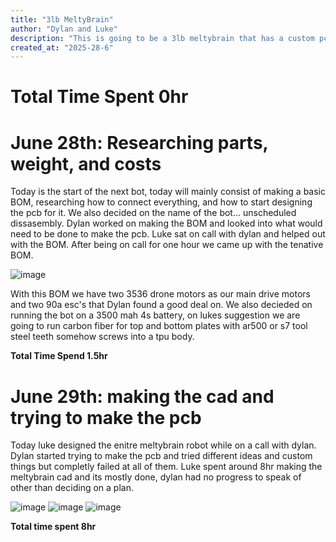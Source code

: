 ```yaml
---
title: "3lb MeltyBrain"
author: "Dylan and Luke"
description: "This is going to be a 3lb meltybrain that has a custom pcb to control pwm movement"
created_at: "2025-28-6"
---
```

# Total Time Spent 0hr

# June 28th: Researching parts, weight, and costs

Today is the start of the next bot, today will mainly consist of making a basic BOM, researching how to connect everything, and how to start designing the pcb for it. We also decided on the name of the bot... unscheduled dissasembly. Dylan worked on making the BOM and looked into what would need to be done to make the pcb. Luke sat on call with dylan and helped out with the BOM. After being on call for one hour we came up with the tenative BOM.

![image](https://github.com/user-attachments/assets/64e6b240-3704-41b0-bd76-19129e2d1823)

With this BOM we have two 3536 drone motors as our main drive motors and two 90a esc's that Dylan found a good deal on. We also decieded on running the bot on a 3500 mah 4s battery, on lukes suggestion we are going to run carbon fiber for top and bottom plates with ar500 or s7 tool steel teeth somehow screws into a tpu body. 

**Total Time Spend 1.5hr**

# June 29th: making the cad and trying to make the pcb

Today luke designed the enitre meltybrain robot while on a call with dylan. Dylan started trying to make the pcb and tried different ideas and custom things but completly failed at all of them. Luke spent around 8hr making the meltybrain cad and its mostly done, dylan had no progress to speak of other than deciding on a plan.

![image](https://github.com/user-attachments/assets/e41fcb9e-9832-4c37-90cd-c68255b39981)
![image](https://github.com/user-attachments/assets/263007fa-38ad-49f9-9e12-a08b5cc27c43)
![image](https://github.com/user-attachments/assets/aeae5ecb-53cc-4c41-926c-c87c14aa5500)

**Total time spent 8hr**
